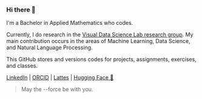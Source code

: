 ### Hi there 👋

I'm a Bachelor in Applied Mathematics who codes.

Currently, I do research in the [Visual Data Science Lab research group](https://github.com/visual-ds). My main contribution occurs in the areas of Machine Learning, Data Science, and Natural Language Processing.

This GitHub stores and versions codes for projects, assignments, exercises, and classes.

[LinkedIn](https://www.linkedin.com/in/lucasresck/) | [ORCID](https://orcid.org/0000-0001-9634-450X) | [Lattes](http://lattes.cnpq.br/6918672604813151) | [Hugging Face 🤗](https://huggingface.co/lucasresck)

> May the --force be with you.
